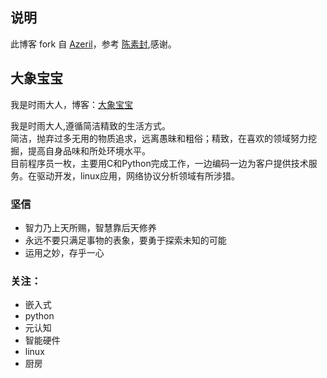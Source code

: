 ## 说明


此博客 fork 自 [Azeril](http://azeril.me/)，参考 [陈素封](http://cnfeat.com),感谢。

## 大象宝宝

我是时雨大人，博客：[大象宝宝](http://bigxiangbaobao.com)

我是时雨大人,遵循简洁精致的生活方式。   
简洁，抛弃过多无用的物质追求，远离愚昧和粗俗；精致，在喜欢的领域努力挖掘，提高自身品味和所处环境水平。  
目前程序员一枚，主要用C和Python完成工作，一边编码一边为客户提供技术服务。在驱动开发，linux应用，网络协议分析领域有所涉猎。


### 坚信

 - 智力乃上天所赐，智慧靠后天修养
 - 永远不要只满足事物的表象，要勇于探索未知的可能
 - 运用之妙，存乎一心
 


### 关注：

 - 嵌入式
 - python
 - 元认知
 - 智能硬件
 - linux
 - 厨房
